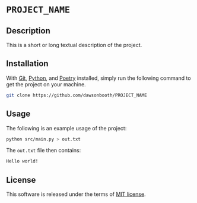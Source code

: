 # `PROJECT_NAME`


## Description

This is a short or long textual description of the project.

## Installation

With [Git](https://git-scm.com/downloads), [Python](https://www.python.org/downloads/), and [Poetry](https://python-poetry.org/docs/) installed, simply run the following command to get the project on your machine.

```bash
git clone https://github.com/dawsonbooth/PROJECT_NAME
```

## Usage

The following is an example usage of the project:

```bash
python src/main.py > out.txt
```
The `out.txt` file then contains:

```txt
Hello world!
```

## License

This software is released under the terms of [MIT license](LICENSE).
